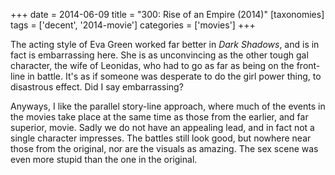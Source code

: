 +++
date = 2014-06-09
title = "300: Rise of an Empire (2014)"
[taxonomies]
tags = ['decent', '2014-movie']
categories = ['movies']
+++

The acting style of Eva Green worked far better in *Dark Shadows*, and
is in fact is embarrassing here. She is as unconvincing as the other
tough gal character, the wife of Leonidas, who had to go as far as being on the
front-line in battle. It's as if someone was desperate to do the girl
power thing, to disastrous effect. Did I say embarrassing?

Anyways, I like the parallel story-line approach, where much of the
events in the movies take place at the same time as those from the
earlier, and far superior, movie. Sadly we do not have an appealing
lead, and in fact not a single character impresses. The battles still
look good, but nowhere near those from the original, nor are the visuals
as amazing. The sex scene was even more stupid than the one in the
original.
